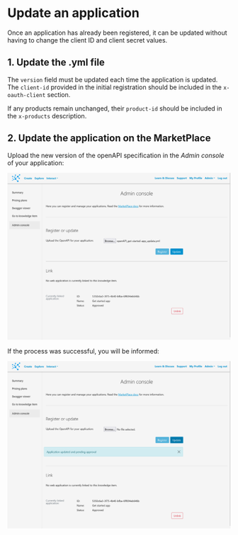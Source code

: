 # Update an application

Once an application has already been registered, it can be updated without having to change the client ID and client secret values.

## 1. Update the .yml file

The `version` field must be updated each time the application is updated.
The `client-id` provided in the initial registration should be included in the `x-oauth-client` section.

If any products remain unchanged, their `product-id` should be included in the `x-products` description.

## 2. Update the application on the MarketPlace

Upload the new version of the openAPI specification in the _Admin console_ of your application:

![Update the application](../_static/img/app_registration/update_app.png)

If the process was successful, you will be informed:

![Update output](../_static/img/app_registration/update_output.png)
